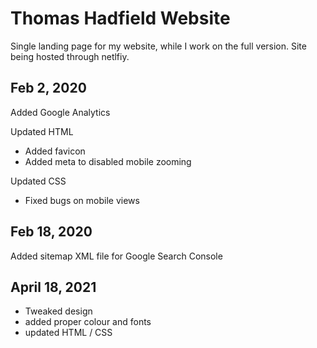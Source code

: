 # Thomas Hadfield Website
Single landing page for my website, while I work on the full version.
Site being hosted through netlfiy.

## Feb 2, 2020
Added Google Analytics

Updated HTML
- Added favicon
- Added meta to disabled mobile zooming

Updated CSS
- Fixed bugs on mobile views

## Feb 18, 2020
Added sitemap XML file for Google Search Console

## April 18, 2021
- Tweaked design
- added proper colour and fonts
- updated HTML / CSS
